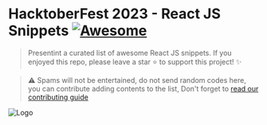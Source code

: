 # HacktoberFest 2023 - React JS Snippets [![Awesome](https://cdn.rawgit.com/sindresorhus/awesome/d7305f38d29fed78fa85652e3a63e154dd8e8829/media/badge.svg)](https://github.com/thisisrishabh22/HacktoberFest23-React-Snippets)

> Presentint a curated list of awesome React JS snippets. If you enjoyed this repo, please leave a star ⭐ to support this project! ✨

> ⚠️ Spams will not be entertained, do not send random codes here, you can contribute adding contents to the list, Don't forget to [read our contributing guide](CONTRIBUTING.md)

![Logo](https://hacktoberfest.com/_next/static/media/logo-hacktoberfest--horizontal.ebc5fdc8.svg)
